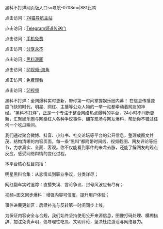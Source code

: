 黑料不打烊网页版入口so导航-0708mx|881比鸭

点击访问：<a href="https://74mao.com/">74猫导航主站</a>

点击访问：<a href="https://74mao.com/">Telegram频道传送门</a>

点击访问：<a href="https://heiliao5s28gk.pages.dev ">手机免费</a>

点击访问：<a href="https://heiliaoxrq8i9.pages.dev">分享永不</a>

点击访问：<a href="https://heiliao9wsbg3.pages.dev ">黑料漫画</a>

点击访问：<a href="https://heiliaoryrhyu.pages.dev">51视频-海角</a>

点击访问：<a href="https://heiliaox6jgh3.pages.dev">免费观看</a>

点击访问：<a href="https://heiliaokof3cy.pages.dev">51视频</a>

黑料不打烊：全网爆料实时更新，带你第一时间掌握娱乐圈内幕！
在信息传播速度飞快的时代，明星、网红、主播等公众人物的一举一动都牵动着网友的神经。“黑料不打烊”，正是一个专注于整合网络热点爆料的平台，24小时不间断更新，汇聚娱乐圈与网络红人各种争议事件、翻车现场与网友爆料，帮助你不错过任何一个吃瓜瞬间。

我们通过聚合微博、抖音、小红书、社交论坛等平台的公开信息，整理成图文并茂、结构清晰的内容页面。每一条“黑料”都附带时间线、视频截图、网友评论等细节，力求真实、全面、客观。你不仅能看到事件的来龙去脉，还能了解网友的观点反应，感受网络舆情的变化过程。

本平台核心栏目包括：

明星黑料合集：从恋情瓜到职业争议，分类详尽；

网红翻车实时追踪：直播失误、言论争议、封号风波应有尽有；

视频+图文同步爆料：增强内容可信度，提升用户体验；

事件进展更新区：后续补充与反转第一时间同步上线。

为保证内容安全与合规，我们始终坚持使用公开来源信息，图像打码处理、模糊措辞、加注免责声明，倡导理性吃瓜、文明评论，坚决杜绝造谣与网络暴力。
